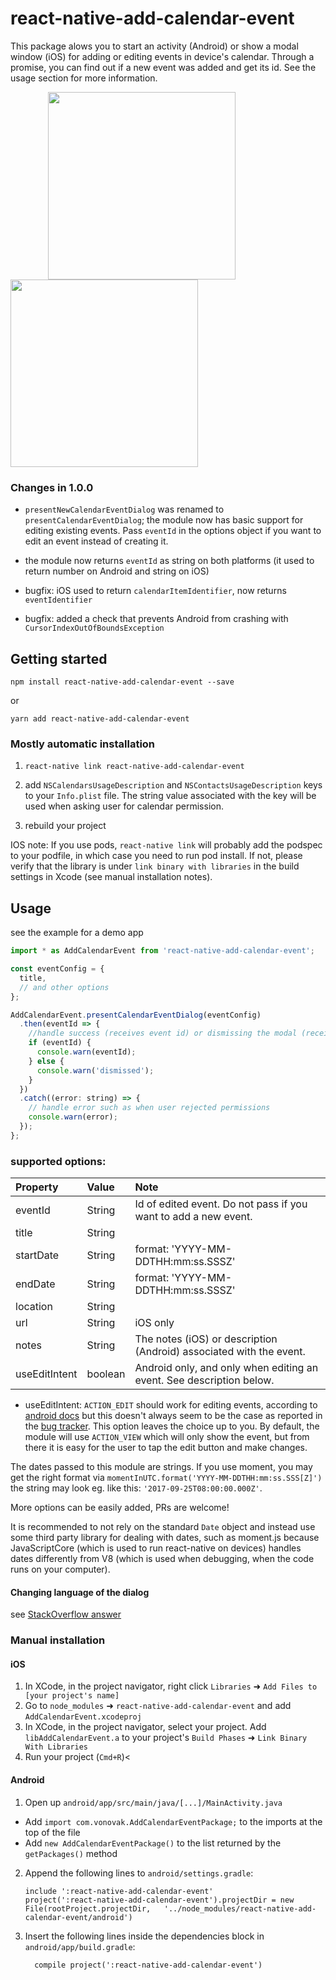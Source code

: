 # react-native-add-calendar-event

This package alows you to start an activity (Android) or show a modal window (iOS) for adding or editing events in device's calendar. Through a promise, you can find out if a new event was added and get its id. See the usage section for more information.

<img src="https://raw.githubusercontent.com/vonovak/react-native-add-calendar-event/master/example/ios.gif" width="300" hspace="60" /> <img src="https://raw.githubusercontent.com/vonovak/react-native-add-calendar-event/master/example/android.gif" width="300" />

### Changes in 1.0.0

* `presentNewCalendarEventDialog` was renamed to `presentCalendarEventDialog`; the module now has basic support for editing existing events. Pass `eventId` in the options object if you want to edit an event instead of creating it.

* the module now returns `eventId` as string on both platforms (it used to return number on Android and string on iOS)

* bugfix: iOS used to return `calendarItemIdentifier`, now returns `eventIdentifier`

* bugfix: added a check that prevents Android from crashing with `CursorIndexOutOfBoundsException`

## Getting started

`npm install react-native-add-calendar-event --save`

or

`yarn add react-native-add-calendar-event`

### Mostly automatic installation

1.  `react-native link react-native-add-calendar-event`


2.  add `NSCalendarsUsageDescription` and `NSContactsUsageDescription` keys to your `Info.plist` file. The string value associated with the key will be used when asking user for calendar permission.

3.  rebuild your project

IOS note: If you use pods, `react-native link` will probably add the podspec to your podfile, in which case you need to run pod install. If not, please verify that the library is under `link binary with libraries` in the build settings in Xcode (see manual installation notes).


## Usage

see the example for a demo app

```js
import * as AddCalendarEvent from 'react-native-add-calendar-event';

const eventConfig = {
  title,
  // and other options
};

AddCalendarEvent.presentCalendarEventDialog(eventConfig)
  .then(eventId => {
    //handle success (receives event id) or dismissing the modal (receives false)
    if (eventId) {
      console.warn(eventId);
    } else {
      console.warn('dismissed');
    }
  })
  .catch((error: string) => {
    // handle error such as when user rejected permissions
    console.warn(error);
  });
};
```

### supported options:

| Property      | Value   | Note                                                                 |
| :------------ | :------ | :------------------------------------------------------------------- |
| eventId       | String  | Id of edited event. Do not pass if you want to add a new event.      |
| title         | String  |                                                                      |
| startDate     | String  | format: 'YYYY-MM-DDTHH:mm:ss.SSSZ'                                   |
| endDate       | String  | format: 'YYYY-MM-DDTHH:mm:ss.SSSZ'                                   |
| location      | String  |                                                                      |
| url           | String  | iOS only                                                             |
| notes         | String  | The notes (iOS) or description (Android) associated with the event.  |
| useEditIntent | boolean | Android only, and only when editing an event. See description below. |

* useEditIntent: `ACTION_EDIT` should work for editing events, according to [android docs](https://developer.android.com/guide/topics/providers/calendar-provider.html#intent-edit) but this doesn't always seem to be the case as reported in the [bug tracker](https://issuetracker.google.com/u/1/issues/36957942?pli=1). This option leaves the choice up to you. By default, the module will use `ACTION_VIEW` which will only show the event, but from there it is easy for the user to tap the edit button and make changes.

The dates passed to this module are strings. If you use moment, you may get the right format via `momentInUTC.format('YYYY-MM-DDTHH:mm:ss.SSS[Z]')` the string may look eg. like this: `'2017-09-25T08:00:00.000Z'`.

More options can be easily added, PRs are welcome!

It is recommended to not rely on the standard `Date` object and instead use some third party library for dealing with dates, such as moment.js because JavaScriptCore (which is used to run react-native on devices) handles dates differently from V8 (which is used when debugging, when the code runs on your computer).

#### Changing language of the dialog

see [StackOverflow answer](https://stackoverflow.com/questions/18425945/xcode-5-and-localization-of-xib-files)

### Manual installation

#### iOS

1.  In XCode, in the project navigator, right click `Libraries` ➜ `Add Files to [your project's name]`
2.  Go to `node_modules` ➜ `react-native-add-calendar-event` and add `AddCalendarEvent.xcodeproj`
3.  In XCode, in the project navigator, select your project. Add `libAddCalendarEvent.a` to your project's `Build Phases` ➜ `Link Binary With Libraries`
4.  Run your project (`Cmd+R`)<

#### Android

1.  Open up `android/app/src/main/java/[...]/MainActivity.java`

* Add `import com.vonovak.AddCalendarEventPackage;` to the imports at the top of the file
* Add `new AddCalendarEventPackage()` to the list returned by the `getPackages()` method

2.  Append the following lines to `android/settings.gradle`:
    ```
    include ':react-native-add-calendar-event'
    project(':react-native-add-calendar-event').projectDir = new File(rootProject.projectDir,   '../node_modules/react-native-add-calendar-event/android')
    ```
3.  Insert the following lines inside the dependencies block in `android/app/build.gradle`:
    ```
      compile project(':react-native-add-calendar-event')
    ```

